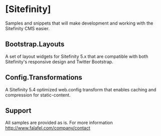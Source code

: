# [Sitefinity]

Samples and snippets that will make development and working with the Sitefinity CMS easier.


## Bootstrap.Layouts

A set of layout widgets for Sitefinity 5.x that are compatible with both Sitefinity's responsive design and Twitter Bootstrap.

## Config.Transformations

A Sitefinity 5.4 optimized web.config transform that enables caching and compression for static-content.


## Support
All samples are provided as is. For more information http://www.falafel.com/company/contact

